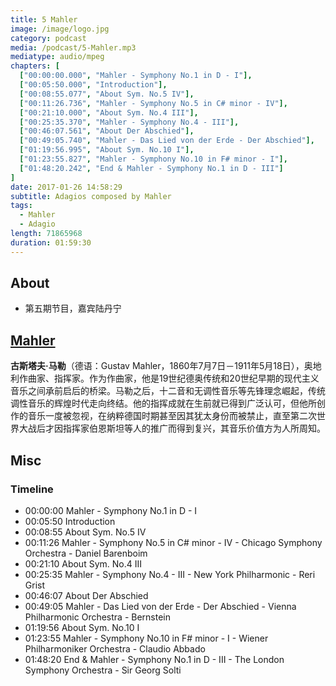 ```yaml
---
title: 5 Mahler
image: /image/logo.jpg
category: podcast
media: /podcast/5-Mahler.mp3
mediatype: audio/mpeg
chapters: [
  ["00:00:00.000", "Mahler - Symphony No.1 in D - I"],
  ["00:05:50.000", "Introduction"],
  ["00:08:55.077", "About Sym. No.5 IV"],
  ["00:11:26.736", "Mahler - Symphony No.5 in C# minor - IV"],
  ["00:21:10.000", "About Sym. No.4 III"],
  ["00:25:35.370", "Mahler - Symphony No.4 - III"],
  ["00:46:07.561", "About Der Abschied"],
  ["00:49:05.740", "Mahler - Das Lied von der Erde - Der Abschied"],
  ["01:19:56.995", "About Sym. No.10 I"],
  ["01:23:55.827", "Mahler - Symphony No.10 in F# minor - I"],
  ["01:48:20.242", "End & Mahler - Symphony No.1 in D - III"]
]
date: 2017-01-26 14:58:29
subtitle: Adagios composed by Mahler
tags:
  - Mahler
  - Adagio
length: 71865968
duration: 01:59:30
---
```

## About
- 第五期节目，嘉宾陆丹宁

## [Mahler](https://en.wikipedia.org/wiki/Gustav_Mahler)
**古斯塔夫·马勒**（德语：Gustav Mahler，1860年7月7日－1911年5月18日），奥地利作曲家、指挥家。作为作曲家，他是19世纪德奥传统和20世纪早期的现代主义音乐之间承前启后的桥梁。马勒之后，十二音和无调性音乐等先锋理念崛起，传统调性音乐的辉煌时代走向终结。他的指挥成就在生前就已得到广泛认可，但他所创作的音乐一度被忽视，在纳粹德国时期甚至因其犹太身份而被禁止，直至第二次世界大战后才因指挥家伯恩斯坦等人的推广而得到复兴，其音乐价值方为人所周知。

<!--more-->

## Misc
### Timeline
- 00:00:00 Mahler - Symphony No.1 in D - I
- 00:05:50 Introduction
- 00:08:55 About Sym. No.5 IV
- 00:11:26 Mahler - Symphony No.5 in C# minor - IV - Chicago Symphony Orchestra - Daniel Barenboim
- 00:21:10 About Sym. No.4 III
- 00:25:35 Mahler - Symphony No.4 - III - New York Philharmonic - Reri Grist
- 00:46:07 About Der Abschied
- 00:49:05 Mahler - Das Lied von der Erde - Der Abschied - Vienna Philharmonic Orchestra - Bernstein
- 01:19:56 About Sym. No.10 I
- 01:23:55 Mahler - Symphony No.10 in F# minor - I - Wiener Philharmoniker Orchestra - Claudio Abbado
- 01:48:20 End & Mahler - Symphony No.1 in D - III - The London Symphony Orchestra - Sir Georg Solti
